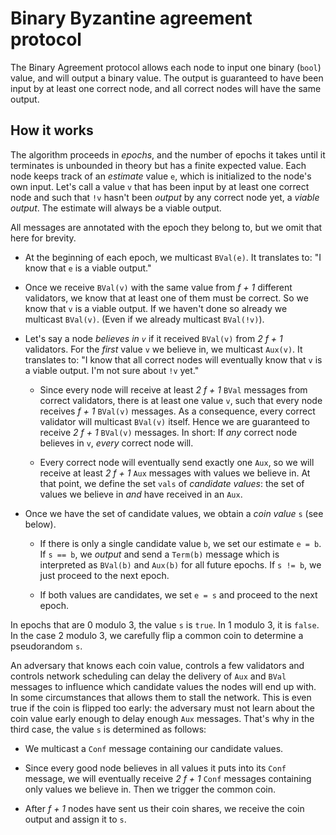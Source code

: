 # Binary Byzantine agreement protocol

The Binary Agreement protocol allows each node to input one binary (`bool`) value, and will
output a binary value. The output is guaranteed to have been input by at least one correct
node, and all correct nodes will have the same output.

## How it works

The algorithm proceeds in _epochs_, and the number of epochs it takes until it terminates is
unbounded in theory but has a finite expected value. Each node keeps track of an _estimate_
value `e`, which is initialized to the node's own input. Let's call a value `v`
that has been input by at least one correct node and such that `!v` hasn't been _output_ by any
correct node yet, a _viable output_. The estimate will always be a viable output.

All messages are annotated with the epoch they belong to, but we omit that here for brevity.

* At the beginning of each epoch, we multicast `BVal(e)`. It translates to: "I know that `e` is
a viable output."

* Once we receive `BVal(v)` with the same value from _f + 1_ different validators, we know that
  at least one of them must be correct. So we know that `v` is a viable output. If we haven't
  done so already we multicast `BVal(v)`. (Even if we already multicast `BVal(!v)`).

* Let's say a node _believes in `v`_ if it received `BVal(v)` from _2 f + 1_ validators.
For the _first_ value `v` we believe in, we multicast `Aux(v)`. It translates to:
"I know that all correct nodes will eventually know that `v` is a viable output.
I'm not sure about `!v` yet."

  * Since every node will receive at least _2 f + 1_ `BVal` messages from correct validators,
  there is at least one value `v`, such that every node receives _f + 1_ `BVal(v)` messages.
  As a consequence, every correct validator will multicast `BVal(v)` itself. Hence we are
  guaranteed to receive _2 f + 1_ `BVal(v)` messages.
  In short: If _any_ correct node believes in `v`, _every_ correct node will.

  * Every correct node will eventually send exactly one `Aux`, so we will receive at least
  _2 f + 1_ `Aux` messages with values we believe in. At that point, we define the set `vals`
  of _candidate values_: the set of values we believe in _and_ have received in an `Aux`.

* Once we have the set of candidate values, we obtain a _coin value_ `s` (see below).

  * If there is only a single candidate value `b`, we set our estimate `e = b`. If `s == b`,
  we _output_ and send a `Term(b)` message which is interpreted as `BVal(b)` and `Aux(b)` for
  all future epochs. If `s != b`, we just proceed to the next epoch.

  * If both values are candidates, we set `e = s` and proceed to the next epoch.

In epochs that are 0 modulo 3, the value `s` is `true`. In 1 modulo 3, it is `false`. In the
case 2 modulo 3, we carefully flip a common coin to determine a pseudorandom `s`.

An adversary that knows each coin value, controls a few validators and controls network
scheduling can delay the delivery of `Aux` and `BVal` messages to influence which candidate
values the nodes will end up with. In some circumstances that allows them to stall the network.
This is even true if the coin is flipped too early: the adversary must not learn about the coin
value early enough to delay enough `Aux` messages. That's why in the third case, the value `s`
is determined as follows:

* We multicast a `Conf` message containing our candidate values.

* Since every good node believes in all values it puts into its `Conf` message, we will
eventually receive _2 f + 1_ `Conf` messages containing only values we believe in. Then we
trigger the common coin.

* After _f + 1_ nodes have sent us their coin shares, we receive the coin output and assign it
to `s`.
